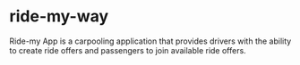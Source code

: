 # ride-my-way
Ride-my App is a carpooling application that provides drivers with the ability to create ride offers and passengers  to join available ride offers.
